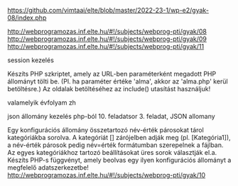 https://github.com/vimtaai/elte/blob/master/2022-23-1/wp-e2/gyak-08/index.php

http://webprogramozas.inf.elte.hu/#!/subjects/webprog-pti/gyak/08
http://webprogramozas.inf.elte.hu/#!/subjects/webprog-pti/gyak/09
http://webprogramozas.inf.elte.hu/#!/subjects/webprog-pti/gyak/11

session kezelés

Készíts PHP szkriptet, amely az URL-ben paraméterként megadott PHP állományt tölti be. (Pl. ha paraméter értéke 'alma', akkor az 'alma.php' kerül betöltésre.) Az oldalak betöltéséhez az include() utasítást használjuk!

valamelyik évfolyam zh

json állomány kezelés php-ból
10. feladatsor 3. feladat, JSON allomany

Egy konfigurációs állomány összetartozó név-érték párosokat tárol kategóriákba sorolva. A kategóriát [] zárójelben adják meg (pl. [Kategória1]), a név-érték párosok pedig név=érték formátumban szerepelnek a fájlban. Az egyes kategóriákhoz tartozó beállításokat üres sorok választják el.a. Készíts PHP-s függvényt, amely beolvas egy ilyen konfigurációs állományt a megfelelő adatszerkezetbe!
http://webprogramozas.inf.elte.hu/#!/subjects/webprog-pti/gyak/10